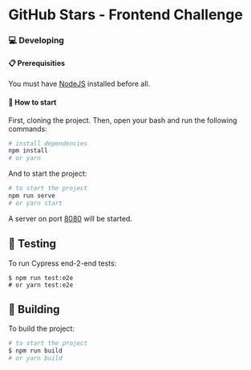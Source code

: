 # GitHub Stars - Frontend Challenge


### :computer: Developing

#### :clipboard: Prerequisities

You must have [NodeJS](https://nodejs.org/en/) installed before all.

#### :checkered_flag: How to start

First, cloning the project. Then, open your bash and run the following commands:

```bash
# install dependencies
npm install
# or yarn
```

And to start the project:

```bash
# to start the project
npm run serve
# or yarn start
```

A server on port [8080](http://localhost:8080) will be started.

## :microscope: Testing

To run Cypress end-2-end tests:

```
$ npm run test:e2e
# or yarn test:e2e
```


## :hammer: Building

To build the project:

```bash
# to start the project
$ npm run build
# or yarn build
```
